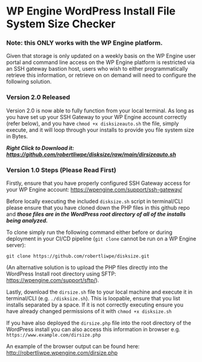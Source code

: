 # WP Engine WordPress Install File System Size Checker
### Note: this ONLY works with the WP Engine platform.

Given that storage is only updated on a weekly basis on the WP Engine user portal and command line access on the WP Engine platform is restricted via an SSH gateway bastion host, users who wish to either programmatically retrieve this information, or retrieve on on demand will need to configure the following solution.

### Version 2.0 Released 

Version 2.0 is now able to fully function from your local terminal. As long as you have set up your SSH Gateway to your WP Engine account correctly (refer below), and you have `chmod +x disksizeauto.sh` the file, simply execute, and it will loop through your installs to provide you file system size in Bytes.

***Right Click to Download it: https://github.com/robertliwpe/disksize/raw/main/dirsizeauto.sh***

### Version 1.0 Steps (Please Read First)

Firstly, ensure that you have properly configured SSH Gateway access for your WP Engine account: https://wpengine.com/support/ssh-gateway/

Before locally executing the included `disksize.sh` script in terminal/CLI please ensure that you have cloned down the PHP files in this github repo and ***those files are in the WordPress root directory of all of the installs being analyzed.***

To clone simply run the following command either before or during deployment in your CI/CD pipeline (`git clone` cannot be run on a WP Engine server):

`git clone https://github.com/robertliwpe/disksize.git`

(An alternative solution is to upload the PHP files directly into the WordPress Install root directory using SFTP: https://wpengine.com/support/sftp/).

Lastly, download the `dirsize.sh` file to your local machine and execute it in terminal/CLI (e.g. `./disksize.sh`). This is loopable, ensure that you list installs separated by a space. If it is not correctly executing ensure you have already changed permissions of it with `chmod +x disksize.sh`

If you have also deployed the `dirsize.php` file into the root directory of the WordPress install you can also access this information in browser e.g. `https://www.example.com/dirsize.php`

An example of the browser output can be found here: http://robertliwpe.wpengine.com/dirsize.php


